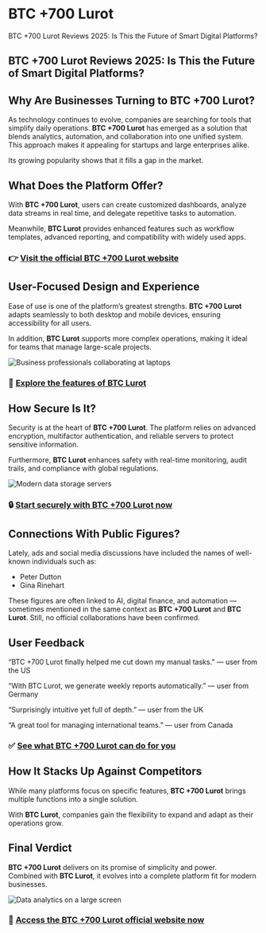 # BTC +700 Lurot
BTC +700 Lurot Reviews 2025: Is This the Future of Smart Digital Platforms?
## BTC +700 Lurot Reviews 2025: Is This the Future of Smart Digital Platforms?

## Why Are Businesses Turning to BTC +700 Lurot?
As technology continues to evolve, companies are searching for tools that simplify daily operations. **BTC +700 Lurot** has emerged as a solution that blends analytics, automation, and collaboration into one unified system.  
This approach makes it appealing for startups and large enterprises alike.  

Its growing popularity shows that it fills a gap in the market.

## What Does the Platform Offer?
With **BTC +700 Lurot**, users can create customized dashboards, analyze data streams in real time, and delegate repetitive tasks to automation.  

Meanwhile, **BTC Lurot** provides enhanced features such as workflow templates, advanced reporting, and compatibility with widely used apps.

### 👉 **[Visit the official BTC +700 Lurot website](https://btc700-lurot.org)**

## User-Focused Design and Experience
Ease of use is one of the platform’s greatest strengths. **BTC +700 Lurot** adapts seamlessly to both desktop and mobile devices, ensuring accessibility for all users.  

In addition, **BTC Lurot** supports more complex operations, making it ideal for teams that manage large-scale projects.

![Business professionals collaborating at laptops](https://images.pexels.com/photos/3184291/pexels-photo-3184291.jpeg?auto=compress&cs=tinysrgb&w=1170&h=780&dpr=1)

### 🔗 **[Explore the features of BTC Lurot](https://btc700-lurot.org)**

## How Secure Is It?
Security is at the heart of **BTC +700 Lurot**. The platform relies on advanced encryption, multifactor authentication, and reliable servers to protect sensitive information.  

Furthermore, **BTC Lurot** enhances safety with real-time monitoring, audit trails, and compliance with global regulations.

![Modern data storage servers](https://www.arrow.com/globalecs-media/1gll4ih5/big-data-dark-server-room.jpg)

### 🔒 **[Start securely with BTC +700 Lurot now](https://btc700-lurot.org)**

## Connections With Public Figures?
Lately, ads and social media discussions have included the names of well-known individuals such as:  

- Peter Dutton
- Gina Rinehart  

These figures are often linked to AI, digital finance, and automation — sometimes mentioned in the same context as **BTC +700 Lurot** and **BTC Lurot**. Still, no official collaborations have been confirmed.

## User Feedback
“BTC +700 Lurot finally helped me cut down my manual tasks.” — user from the US  

“With BTC Lurot, we generate weekly reports automatically.” — user from Germany  

“Surprisingly intuitive yet full of depth.” — user from the UK  

“A great tool for managing international teams.” — user from Canada  

### ✅ **[See what BTC +700 Lurot can do for you](https://btc700-lurot.org)**

## How It Stacks Up Against Competitors
While many platforms focus on specific features, **BTC +700 Lurot** brings multiple functions into a single solution.  

With **BTC Lurot**, companies gain the flexibility to expand and adapt as their operations grow.

## Final Verdict
**BTC +700 Lurot** delivers on its promise of simplicity and power.  
Combined with **BTC Lurot**, it evolves into a complete platform fit for modern businesses.  

![Data analytics on a large screen](https://images.pexels.com/photos/7567434/pexels-photo-7567434.jpeg?auto=compress&cs=tinysrgb&w=1170&h=780&dpr=1)

### 🚀 **[Access the BTC +700 Lurot official website now](https://btc700-lurot.org)**
